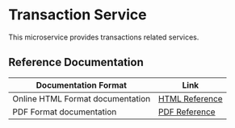 # Transaction Service

This microservice provides transactions related services.

## Reference Documentation

|Documentation Format| Link |
|--------------------|------|
|Online HTML Format documentation | [HTML Reference]|
|PDF Format documentation  | [PDF Reference]|

[Reloadly]: https://www.reloadly.com

[HTML Reference]: https://master.d219ur0ee5uhks.amplifyapp.com

[PDF Reference]: https://master.d219ur0ee5uhks.amplifyapp.com/pdf/reloadly-services.pdf